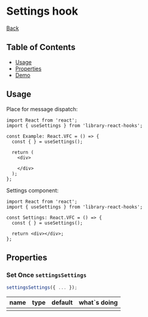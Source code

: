 # Settings hook

[comment]: <> (description)

[comment]: <> (image)

[Back](https://github.com/Ann2827/library-react-hooks/blob/main/README.md)

## Table of Contents

- [Usage](#usage)
- [Properties](#properties)
- [Demo](https://ann2827.github.io/library-react-hooks/settings)

## Usage <a name = "usage"></a>

Place for message dispatch:

```tsx
import React from 'react';
import { useSettings } from 'library-react-hooks';

const Example: React.VFC = () => {
  const { } = useSettings();

  return (
    <div>

    </div>
  );
};
```

Settings component:

```tsx
import React from 'react';
import { useSettings } from 'library-react-hooks';

const Settings: React.VFC = () => {
  const { } = useSettings();

  return <div></div>;
};
```

## Properties <a name = "properties"></a>

### Set Once `settingsSettings`

```ts
settingsSettings({ ... });
```

| name | type | default | what`s doing |
| ------ | ------ | ------ | ------ |
|  |  |  |  |
